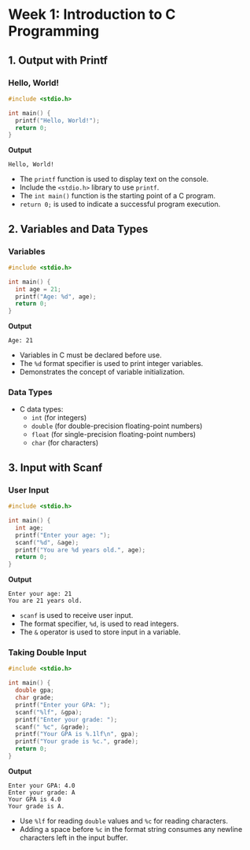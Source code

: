 # Week 1: Introduction to C Programming

## 1. **Output with Printf**

### Hello, World!

```c
#include <stdio.h>

int main() {
  printf("Hello, World!");
  return 0;
}
```

**Output**
```
Hello, World!
```

- The `printf` function is used to display text on the console.
- Include the `<stdio.h>` library to use `printf`.
- The `int main()` function is the starting point of a C program.
- `return 0;` is used to indicate a successful program execution.

## 2. **Variables and Data Types**

### Variables

```c
#include <stdio.h>

int main() {
  int age = 21;
  printf("Age: %d", age);
  return 0;
}
```

**Output**
```
Age: 21
```

- Variables in C must be declared before use.
- The `%d` format specifier is used to print integer variables.
- Demonstrates the concept of variable initialization.

### Data Types
- C data types:
  - `int` (for integers)
  - `double` (for double-precision floating-point numbers)
  - `float` (for single-precision floating-point numbers)
  - `char` (for characters)

## 3. **Input with Scanf**

### User Input

```c
#include <stdio.h>

int main() {
  int age;
  printf("Enter your age: ");
  scanf("%d", &age);
  printf("You are %d years old.", age);
  return 0;
}
```

**Output**
```
Enter your age: 21
You are 21 years old.
```

- `scanf` is used to receive user input.
- The format specifier, `%d`, is used to read integers.
- The `&` operator is used to store input in a variable.

### Taking Double Input

```c
#include <stdio.h>

int main() {
  double gpa;
  char grade;
  printf("Enter your GPA: ");
  scanf("%lf", &gpa);
  printf("Enter your grade: ");
  scanf(" %c", &grade);
  printf("Your GPA is %.1lf\n", gpa);
  printf("Your grade is %c.", grade);
  return 0;
}
```

**Output**
```
Enter your GPA: 4.0
Enter your grade: A
Your GPA is 4.0
Your grade is A.
```

- Use `%lf` for reading `double` values and `%c` for reading characters.
- Adding a space before `%c` in the format string consumes any newline characters left in the input buffer.
